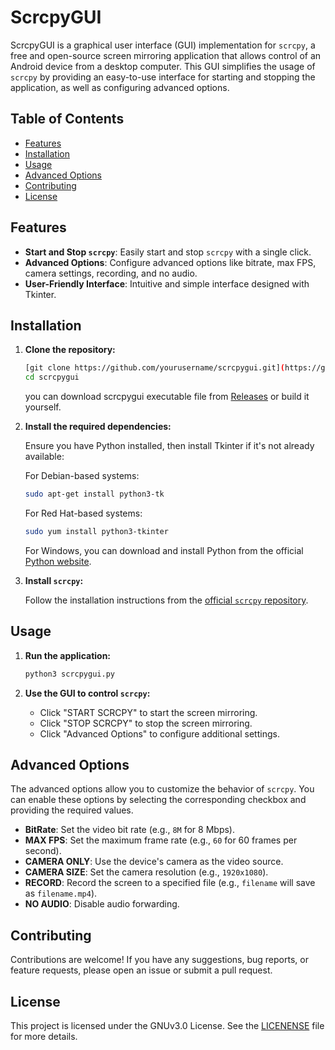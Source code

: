 
# ScrcpyGUI

ScrcpyGUI is a graphical user interface (GUI) implementation for `scrcpy`, a free and open-source screen mirroring application that allows control of an Android device from a desktop computer. This GUI simplifies the usage of `scrcpy` by providing an easy-to-use interface for starting and stopping the application, as well as configuring advanced options.

## Table of Contents

- [Features](#features)
- [Installation](#installation)
- [Usage](#usage)
- [Advanced Options](#advanced-options)
- [Contributing](#contributing)
- [License](#license)

## Features

- **Start and Stop `scrcpy`**: Easily start and stop `scrcpy` with a single click.
- **Advanced Options**: Configure advanced options like bitrate, max FPS, camera settings, recording, and no audio.
- **User-Friendly Interface**: Intuitive and simple interface designed with Tkinter.

## Installation

1. **Clone the repository:**

   ```bash
   [git clone https://github.com/yourusername/scrcpygui.git](https://github.com/CrimsonREwind/scrcpygui-linux.git)
   cd scrcpygui
   ```
   you can download scrcpygui executable file from [Releases](https://github.com/CrimsonREwind/scrcpygui-linux/releases) or build it yourself.

2. **Install the required dependencies:**

   Ensure you have Python installed, then install Tkinter if it's not already available:

   For Debian-based systems:
   ```bash
   sudo apt-get install python3-tk
   ```

   For Red Hat-based systems:
   ```bash
   sudo yum install python3-tkinter
   ```

   For Windows, you can download and install Python from the official [Python website](https://www.python.org/downloads/).

3. **Install `scrcpy`:**

   Follow the installation instructions from the [official `scrcpy` repository](https://github.com/Genymobile/scrcpy).

## Usage

1. **Run the application:**

   ```bash
   python3 scrcpygui.py
   ```

2. **Use the GUI to control `scrcpy`:**

   - Click "START SCRCPY" to start the screen mirroring.
   - Click "STOP SCRCPY" to stop the screen mirroring.
   - Click "Advanced Options" to configure additional settings.

## Advanced Options

The advanced options allow you to customize the behavior of `scrcpy`. You can enable these options by selecting the corresponding checkbox and providing the required values.

- **BitRate**: Set the video bit rate (e.g., `8M` for 8 Mbps).
- **MAX FPS**: Set the maximum frame rate (e.g., `60` for 60 frames per second).
- **CAMERA ONLY**: Use the device's camera as the video source.
- **CAMERA SIZE**: Set the camera resolution (e.g., `1920x1080`).
- **RECORD**: Record the screen to a specified file (e.g., `filename` will save as `filename.mp4`).
- **NO AUDIO**: Disable audio forwarding.

## Contributing

Contributions are welcome! If you have any suggestions, bug reports, or feature requests, please open an issue or submit a pull request.

## License

This project is licensed under the GNUv3.0 License. See the [LICENENSE](LICENSE) file for more details.
